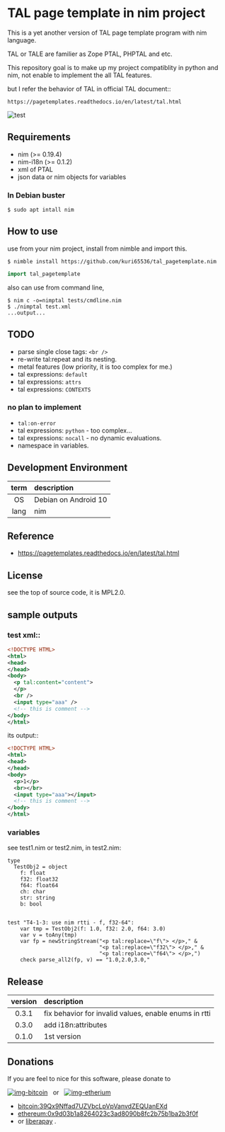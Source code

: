 TAL page template in nim project
===============================================================================
This is a yet another version of TAL page template program with
nim language.

TAL or TALE are familier as Zope PTAL, PHPTAL and etc.

This repository goal is to make up my project compatiblity in python and nim,
not enable to implement the all TAL features.

but I refer the behavior of TAL in official TAL document::

    https://pagetemplates.readthedocs.io/en/latest/tal.html


![test](https://github.com/kuri65536/tal_pagetemplate.nim/actions/workflows/main.yml/badge.svg)



Requirements
-----------------------------------------
- nim (>= 0.19.4)
- nim-i18n (>= 0.1.2)
- xml of PTAL
- json data or nim objects for variables


### In Debian buster
```shell
$ sudo apt intall nim
```


How to use
-----------------------------------------
use from your nim project, install from nimble and import this.

```shell
$ nimble install https://github.com/kuri65536/tal_pagetemplate.nim
```

```nim
import tal_pagetemplate
```


also can use from command line,

```shell
$ nim c -o=nimptal tests/cmdline.nim
$ ./nimptal test.xml
...output...
```


TODO
-----------------------------------------
- parse single close tags: `<br />`
- re-write tal:repeat and its nesting.
- metal features (low priority, it is too complex for me.)
- tal expressions: `default`
- tal expressions: `attrs`
- tal expressions: `CONTEXTS`

### no plan to implement
- `tal:on-error`
- tal expressions: `python` - too complex...
- tal expressions: `nocall` - no dynamic evaluations.
- namespace in variables.


Development Environment
-----------------------------------------

| term | description   |
|:----:|:--------------|
| OS   | Debian on Android 10 |
| lang | nim |



Reference
-----------------------------------------
- https://pagetemplates.readthedocs.io/en/latest/tal.html


License
-----------------------------------------
see the top of source code, it is MPL2.0.


sample outputs
-----------------------------------------
### test xml::

```xml
<!DOCTYPE HTML>
<html>
<head>
</head>
<body>
  <p tal:content="content">
  </p>
  <br />
  <input type="aaa" />
  <!-- this is comment -->
</body>
</html>
```

its output::

```xml
<!DOCTYPE HTML>
<html>
<head>
</head>
<body>
  <p>1</p>
  <br></br>
  <input type="aaa"></input>
  <!-- this is comment -->
</body>
</html>
```


### variables
see test1.nim or test2.nim, in test2.nim:

```
type
  TestObj2 = object
    f: float
    f32: float32
    f64: float64
    ch: char
    str: string
    b: bool


test "T4-1-3: use nim rtti - f, f32-64":
    var tmp = TestObj2(f: 1.0, f32: 2.0, f64: 3.0)
    var v = toAny(tmp)
    var fp = newStringStream("<p tal:replace=\"f\"> </p>," &
                             "<p tal:replace=\"f32\"> </p>," &
                             "<p tal:replace=\"f64\"> </p>,")
    check parse_all2(fp, v) == "1.0,2.0,3.0,"
```


Release
-----------------------------------------
| version | description |
|:-------:|:---|
| 0.3.1   | fix behavior for invalid values, enable enums in rtti |
| 0.3.0   | add i18n:attributes |
| 0.1.0   | 1st version |


Donations
---------------------
If you are feel to nice for this software, please donate to

[![img-bitcoin]][lnk-bitcoin]
&nbsp;&nbsp;or&nbsp;&nbsp;
[![img-etherium]][lnk-bitcoin]

- [bitcoin:39Qx9Nffad7UZVbcLpVpVanvdZEQUanEXd][lnk-bitcoin]
- [ethereum:0x9d03b1a8264023c3ad8090b8fc2b75b1ba2b3f0f][lnk-bitcoin]
- or [liberapay](https://liberapay.com/kuri65536) .

[lnk-bitcoin]:  https://kuri65536.bitbucket.io/donation.html?message=thank-for-tal_pagetemplate
[img-bitcoin]:  https://github.com/user-attachments/assets/abce4347-bcb3-42c6-a9e8-1cd12f1bd4a5
[img-etherium]: https://github.com/user-attachments/assets/d1bdb9a8-9c6f-4e74-bc19-0d0bfa041eb2

